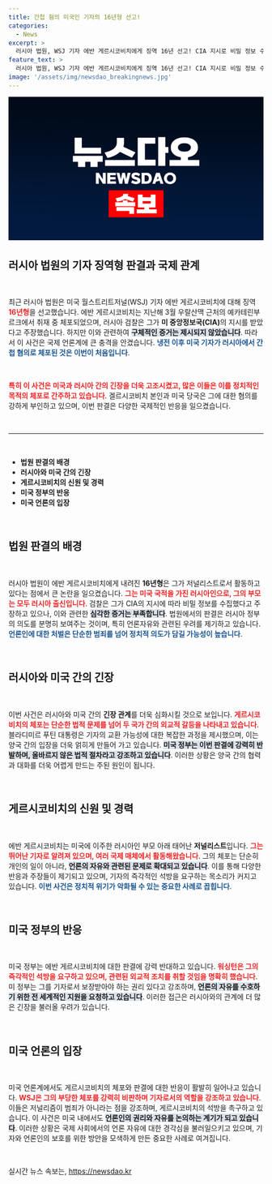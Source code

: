 ```yaml
---
title: 간첩 혐의 미국인 기자의 16년형 선고!
categories:
  - News
excerpt: >
  러시아 법원, WSJ 기자 에반 게르시코비치에게 징역 16년 선고! CIA 지시로 비밀 정보 수집 혐의에 체포된 그의 사례는 미국과 러시아 간의 긴장된 죄수 교환 협상의 시작을 알릴지도 모른다.
feature_text: >
  러시아 법원, WSJ 기자 에반 게르시코비치에게 징역 16년 선고! CIA 지시로 비밀 정보 수집 혐의에 체포된 그의 사례는 미국과 러시아 간의 긴장된 죄수 교환 협상의 시작을 알릴지도 모른다.
image: '/assets/img/newsdao_breakingnews.jpg'
---
```


<p><img src="/assets/img/newsdao_breakingnews.jpg" alt="pcversion 속보" /></p>

<h2 data-ke-size="size26">러시아 법원의 기자 징역형 판결과 국제 관계</h2>

<p data-ke-size="size16">&nbsp;</p>

<p data-ke-size="size16">최근 러시아 법원은 미국 월스트리트저널(WSJ) 기자 에반 게르시코비치에 대해  징역 <b><span style="color: #ee2323;">16년형</span></b>을 선고했습니다. 에반 게르시코비치는 지난해 3월 우랄산맥 근처의 예카테린부르크에서 취재 중 체포되었으며, 러시아 검찰은 그가 <b>미 중앙정보국(CIA)</b>의 지시를 받았다고 주장했습니다. 하지만 이와 관련하여 <b><span style="background-color: #21538527;">구체적인 증거는 제시되지 않았습니다</span></b>. 따라서 이 사건은 국제 언론계에 큰 충격을 안겼습니다. <b><span style="color: #1a5490;">냉전 이후 미국 기자가 러시아에서 간첩 혐의로 체포된 것은 이번이 처음입니다</span></b>.</p>

<p data-ke-size="size16">&nbsp;</p>

<p data-ke-size="size16"><b><span style="color: #ee2323;">특히 이 사건은 미국과 러시아 간의 긴장을 더욱 고조시켰고, 많은 이들은 이를 정치적인 목적의 체포로 간주하고 있습니다</span></b>. 겔르시코비치 본인과 미국 당국은 그에 대한 혐의를 강하게 부인하고 있으며, 이번 판결은 다양한 국제적인 반응을 일으켰습니다.</p>

<p data-ke-size="size16">&nbsp;</p>

<hr>

<p data-ke-size="size16">&nbsp;</p>

<ul>
<li><b>법원 판결의 배경</b></li>
<li><b>러시아와 미국 간의 긴장</b></li>
<li><b>게르시코비치의 신원 및 경력</b></li>
<li><b>미국 정부의 반응</b></li>
<li><b>미국 언론의 입장</b></li>
</ul>

<p data-ke-size="size16">&nbsp;</p>

<h2 data-ke-size="size26">법원 판결의 배경</h2>

<p data-ke-size="size16">&nbsp;</p>

<p data-ke-size="size16">러시아 법원이 에반 게르시코비치에게 내려진 <b>16년형</b>은 그가 저널리스트로서 활동하고 있다는 점에서 큰 논란을 일으켰습니다. <b><span style="color: #ee2323;">그는 미국 국적을 가진 러시아인으로, 그의 부모는 모두 러시아 출신입니다</span></b>. 검찰은 그가 CIA의 지시에 따라 비밀 정보를 수집했다고 주장하고 있으나, 이와 관련한 <b><span style="background-color: #21538527;">심각한 증거는 부족합니다</span></b>. 법원에서의 판결은 러시아 정부의 의도를 분명히 보여주는 것이며, 특히 언론자유와 관련된 우려를 제기하고 있습니다. <b><span style="color: #1a5490;">언론인에 대한 처벌은 단순한 범죄를 넘어 정치적 의도가 담길 가능성이 높습니다</span></b>.</p>

<p data-ke-size="size16">&nbsp;</p>

<h2 data-ke-size="size26">러시아와 미국 간의 긴장</h2>

<p data-ke-size="size16">&nbsp;</p>

<p data-ke-size="size16">이번 사건은 러시아와 미국 간의 <b>긴장 관계</b>를 더욱 심화시킬 것으로 보입니다. <b><span style="color: #ee2323;">게르시코비치의 체포는 단순한 법적 문제를 넘어 두 국가 간의 외교적 갈등을 나타내고 있습니다</span></b>. 블라디미르 푸틴 대통령은 기자의 교환 가능성에 대한 복잡한 과정을 제시했으며, 이는 양국 간의 입장을 더욱 얽히게 만들어 가고 있습니다. <b><span style="background-color: #21538527;">미국 정부는 이번 판결에 강력히 반발하며, 올바르지 않은 법적 절차라고 강조하고 있습니다</span></b>. 이러한 상황은 양국 간의 협력과 대화를 더욱 어렵게 만드는 주된 원인이 됩니다.</p>

<p data-ke-size="size16">&nbsp;</p>

<h2 data-ke-size="size26">게르시코비치의 신원 및 경력</h2>

<p data-ke-size="size16">&nbsp;</p>

<p data-ke-size="size16">에반 게르시코비치는 미국에 이주한 러시아인 부모 아래 태어난 <b>저널리스트</b>입니다. <b><span style="color: #ee2323;">그는 뛰어난 기자로 알려져 있으며, 여러 국제 매체에서 활동해왔습니다</span></b>. 그의 체포는 단순히 개인의 일이 아니라, <b><span style="background-color: #21538527;">언론의 자유와 관련된 문제로 확대되고 있습니다</span></b>. 이를 통해 다양한 반응과 주장들이 제기되고 있으며, 기자의 즉각적인 석방을 요구하는 목소리가 커지고 있습니다. <b><span style="color: #1a5490;">이번 사건은 정치적 위기가 악화될 수 있는 중요한 사례로 꼽힙니다</span></b>.</p>

<p data-ke-size="size16">&nbsp;</p>

<h2 data-ke-size="size26">미국 정부의 반응</h2>

<p data-ke-size="size16">&nbsp;</p>

<p data-ke-size="size16">미국 정부는 에반 게르시코비치에 대한 판결에 강력 반대하고 있습니다. <b><span style="color: #ee2323;">워싱턴은 그의 즉각적인 석방을 요구하고 있으며, 관련된 외교적 조치를 취할 것임을 명확히 했습니다</span></b>. 미 정부는 그를 기자로서 보장받아야 하는 권리 있다고 강조하며, <b><span style="background-color: #21538527;">언론의 자유를 수호하기 위한 전 세계적인 지원을 요청하고 있습니다</span></b>. 이러한 접근은 러시아와의 관계에 더 많은 긴장을 불러올 우려가 있습니다.</p>

<p data-ke-size="size16">&nbsp;</p>

<h2 data-ke-size="size26">미국 언론의 입장</h2>

<p data-ke-size="size16">&nbsp;</p>

<p data-ke-size="size16">미국 언론계에서도 게르시코비치의 체포와 판결에 대한 반응이 활발히 일어나고 있습니다. <b><span style="color: #ee2323;">WSJ은 그의 부당한 체포를 강력히 비판하며 기자로서의 역할을 강조하고 있습니다</span></b>. 이들은 저널리즘이 범죄가 아니라는 점을 강조하며, 게르시코비치의 석방을 촉구하고 있습니다. 이 사건은 미국 내에서도 <b><span style="background-color: #21538527;">언론인의 권리와 자유를 논의하는 계기가 되고 있습니다</span></b>. 이러한 상황은 국제 사회에서의 언론 자유에 대한 경각심을 불러일으키고 있으며, 기자와 언론인의 보호를 위한 방안을 모색하게 만든 중요한 사례로 여겨집니다.</p>

<p data-ke-size="size16">&nbsp;</p>
실시간 뉴스 속보는, <a href="https://newsdao.kr" rel="dofollow">https://newsdao.kr</a>


